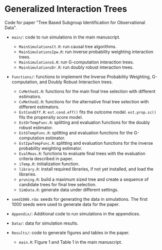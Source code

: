# Generalized Interaction Trees

Code for paper "Tree Based Subgroup Identification for Observational Data".

* `main/`: code to run simulations in the main manuscript.
  + `MainSimulationsCt.R`: run causal tree algorithms.
  + `MainSimulationsIpw.R`: run inverse probability weighting interaction trees.
  + `MainSimulationsG.R`: run G-computation interaction trees.
  + `MainSimulationsDr.R`: run doubly robust interaction trees.
  
* `Functions/`: functions to implement the Inverse Probability Weighting, G-computation, and Doubly Robust Interaction trees.
  + `CvMethod1.R`: functions for the main final tree selection with different estimators. 
  + `CvMethod2.R`: functions for the alternative final tree selection with different estimators. 
  + `EstCondEff.R`: `est.cond.eff()` fits the outcome model. `est.prop.sc()` fits the propensity score model.
  + `EstDrTempFunc.R`: splitting and evaluation functions for the doubly robust estimator.
  + `EstGTempFunc.R`: splitting and evaluation functions for the G-computation estimator.
  + `EstIpwTempFunc.R`: splitting and evaluation functions for the inverse probability weighting estimator.
  + `EvalMeas.R`: functions to evaluate final trees with the evaluation criteria described in paper.
  + `iTemp.R`: initialization function.
  + `library.R`: install required libraries, if not yet installed, and load the libraries.
  + `pruning.R`: build a maximum sized tree and create a sequence of candidate trees for final tree selection.
  + `SimData.R`: generate data under different settings.

* `seed1000.rda`: seeds for generating the data in simulations. The first 1000 seeds were used to generate data for the paper.

* `Appendix/`: Additional code to run simulations in the appendices.

* `Data/`: data for simulation results.
  
* `Results/`: code to generate figures and tables in the paper.
  + `main.R`: Figure 1 and Table 1 in the main manuscript.
  
  
  